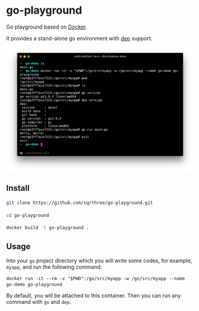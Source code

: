 # go-playground

Go playground based on [Docker](https://docs.docker.com/install/).

It provides a stand-alone go environment with [dep](https://github.com/golang/dep) support.

![ScreenShot](screenshots/example.png)

## Install

```bash
git clone https://github.com/sqrthree/go-playground.git

cd go-playground

docker build -t go-playground .
```

## Usage

Into your `go` project directory which you will write some codes, for example, `myapp`, and run the following command:

```
docker run -it --rm -v "$PWD":/go/src/myapp -w /go/src/myapp --name go-demo go-playground
```

By default, you will be attached to this container. Then you can run any command with `go` and `dep`.
